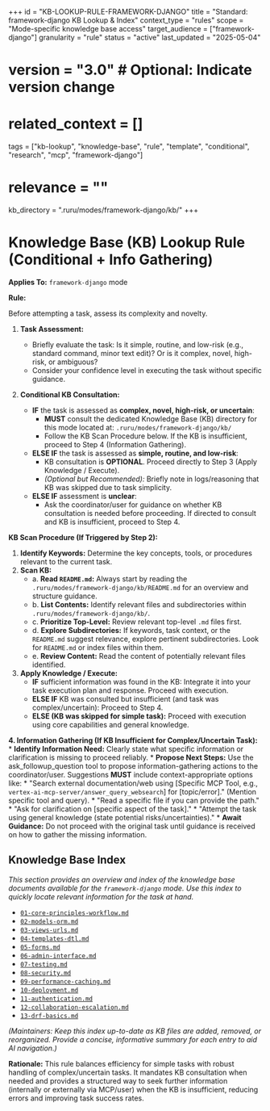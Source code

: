 +++
id = "KB-LOOKUP-RULE-FRAMEWORK-DJANGO"
title = "Standard: framework-django KB Lookup & Index"
context_type = "rules"
scope = "Mode-specific knowledge base access"
target_audience = ["framework-django"]
granularity = "rule"
status = "active"
last_updated = "2025-05-04"
# version = "3.0" # Optional: Indicate version change
# related_context = []
tags = ["kb-lookup", "knowledge-base", "rule", "template", "conditional", "research", "mcp", "framework-django"]
# relevance = ""
kb_directory = ".ruru/modes/framework-django/kb/"
+++

# Knowledge Base (KB) Lookup Rule (Conditional + Info Gathering)

**Applies To:** `framework-django` mode

**Rule:**

Before attempting a task, assess its complexity and novelty.

1.  **Task Assessment:**
    *   Briefly evaluate the task: Is it simple, routine, and low-risk (e.g., standard command, minor text edit)? Or is it complex, novel, high-risk, or ambiguous?
    *   Consider your confidence level in executing the task without specific guidance.

2.  **Conditional KB Consultation:**
    *   **IF** the task is assessed as **complex, novel, high-risk, or uncertain**:
        *   **MUST** consult the dedicated Knowledge Base (KB) directory for this mode located at: `.ruru/modes/framework-django/kb/`
        *   Follow the KB Scan Procedure below. If the KB is insufficient, proceed to Step 4 (Information Gathering).
    *   **ELSE IF** the task is assessed as **simple, routine, and low-risk**:
        *   KB consultation is **OPTIONAL**. Proceed directly to Step 3 (Apply Knowledge / Execute).
        *   *(Optional but Recommended):* Briefly note in logs/reasoning that KB was skipped due to task simplicity.
    *   **ELSE IF** assessment is **unclear**:
        *   Ask the coordinator/user for guidance on whether KB consultation is needed before proceeding. If directed to consult and KB is insufficient, proceed to Step 4.

**KB Scan Procedure (If Triggered by Step 2):**

1.  **Identify Keywords:** Determine the key concepts, tools, or procedures relevant to the current task.
2.  **Scan KB:**
    *   a. **Read `README.md`:** Always start by reading the `.ruru/modes/framework-django/kb/README.md` for an overview and structure guidance.
    *   b. **List Contents:** Identify relevant files and subdirectories within `.ruru/modes/framework-django/kb/`.
    *   c. **Prioritize Top-Level:** Review relevant top-level `.md` files first.
    *   d. **Explore Subdirectories:** If keywords, task context, or the `README.md` suggest relevance, explore pertinent subdirectories. Look for `README.md` or index files within them.
    *   e. **Review Content:** Read the content of potentially relevant files identified.
3.  **Apply Knowledge / Execute:**
    *   **IF** sufficient information was found in the KB: Integrate it into your task execution plan and response. Proceed with execution.
    *   **ELSE IF** KB was consulted but insufficient (and task was complex/uncertain): Proceed to Step 4.
    *   **ELSE (KB was skipped for simple task):** Proceed with execution using core capabilities and general knowledge.

**4. Information Gathering (If KB Insufficient for Complex/Uncertain Task):**
    *   **Identify Information Need:** Clearly state what specific information or clarification is missing to proceed reliably.
    *   **Propose Next Steps:** Use the ask_followup_question tool to propose information-gathering actions to the coordinator/user. Suggestions **MUST** include context-appropriate options like:
        *   "Search external documentation/web using [Specific MCP Tool, e.g., `vertex-ai-mcp-server/answer_query_websearch`] for [topic/error]." (Mention specific tool and query).
        *   "Read a specific file if you can provide the path."
        *   "Ask for clarification on [specific aspect of the task]."
        *   "Attempt the task using general knowledge (state potential risks/uncertainties)."
    *   **Await Guidance:** Do not proceed with the original task until guidance is received on how to gather the missing information.

## Knowledge Base Index

*This section provides an overview and index of the knowledge base documents available for the `framework-django` mode. Use this index to quickly locate relevant information for the task at hand.*

*   [`01-core-principles-workflow.md`](./01-core-principles-workflow.md)
*   [`02-models-orm.md`](./02-models-orm.md)
*   [`03-views-urls.md`](./03-views-urls.md)
*   [`04-templates-dtl.md`](./04-templates-dtl.md)
*   [`05-forms.md`](./05-forms.md)
*   [`06-admin-interface.md`](./06-admin-interface.md)
*   [`07-testing.md`](./07-testing.md)
*   [`08-security.md`](./08-security.md)
*   [`09-performance-caching.md`](./09-performance-caching.md)
*   [`10-deployment.md`](./10-deployment.md)
*   [`11-authentication.md`](./11-authentication.md)
*   [`12-collaboration-escalation.md`](./12-collaboration-escalation.md)
*   [`13-drf-basics.md`](./13-drf-basics.md)

*(Maintainers: Keep this index up-to-date as KB files are added, removed, or reorganized. Provide a concise, informative summary for each entry to aid AI navigation.)*


**Rationale:** This rule balances efficiency for simple tasks with robust handling of complex/uncertain tasks. It mandates KB consultation when needed and provides a structured way to seek further information (internally or externally via MCP/user) when the KB is insufficient, reducing errors and improving task success rates.